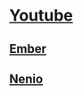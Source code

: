 # [Youtube](https://www.youtube.com/@MortismalGaming)

## [Ember](https://docs.google.com/spreadsheets/d/1qx5pRQ6iwk6WpNgJjI_9QB6hbwUi_X3I0XbOOmpTxdw/edit?usp=sharing)

## [Nenio](https://docs.google.com/spreadsheets/d/1ECfCaAaAKP-3agrmJcYvtpcdllu8DifZAath9WWlXBQ/edit?usp=sharing)
